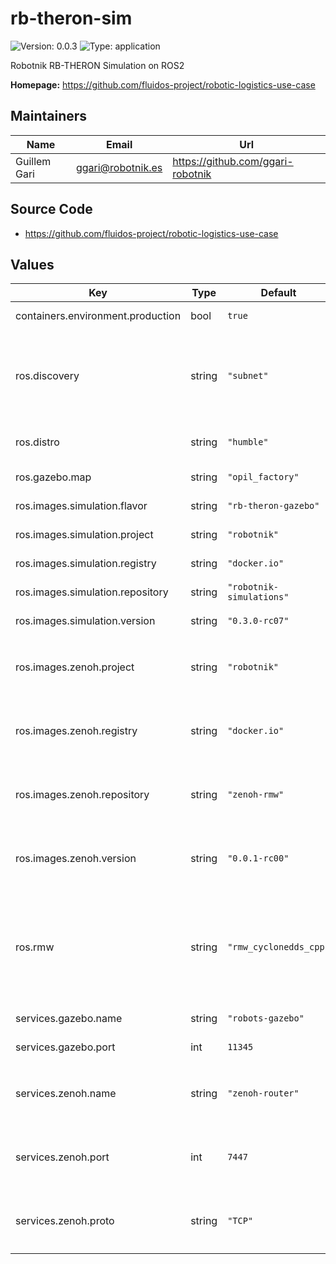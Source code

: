 # rb-theron-sim

![Version: 0.0.3](https://img.shields.io/badge/Version-0.0.3-informational?style=flat-square) ![Type: application](https://img.shields.io/badge/Type-application-informational?style=flat-square)

Robotnik RB-THERON Simulation on ROS2

**Homepage:** <https://github.com/fluidos-project/robotic-logistics-use-case>

## Maintainers

| Name | Email | Url |
| ---- | ------ | --- |
| Guillem Gari | <ggari@robotnik.es> | <https://github.com/ggari-robotnik> |

## Source Code

* <https://github.com/fluidos-project/robotic-logistics-use-case>

## Values

| Key | Type | Default | Description |
|-----|------|---------|-------------|
| containers.environment.production | bool | `true` | Removes the debug features. |
| ros.discovery | string | `"subnet"` | Middleware automatic discovery range. Allowed values: `localhost` `subnet`, `off` or `system_default`. |
| ros.distro | string | `"humble"` | ROS distribution. Allowed values: `humble` or `iron`. |
| ros.gazebo.map | string | `"opil_factory"` | Map to use in the simulation. |
| ros.images.simulation.flavor | string | `"rb-theron-gazebo"` | flavor tag for simulation image |
| ros.images.simulation.project | string | `"robotnik"` | project for simulation image |
| ros.images.simulation.registry | string | `"docker.io"` | registry for simulation image |
| ros.images.simulation.repository | string | `"robotnik-simulations"` | repository for simulation image |
| ros.images.simulation.version | string | `"0.3.0-rc07"` | version tag for simulation image |
| ros.images.zenoh.project | string | `"robotnik"` | project for zenoh-router image. ignored if `ros.rwm` is not `rmw_zenoh_cpp` |
| ros.images.zenoh.registry | string | `"docker.io"` | registry for zenoh-router image. ignored if `ros.rwm` is not `rmw_zenoh_cpp` |
| ros.images.zenoh.repository | string | `"zenoh-rmw"` | repository for zenoh-router image. ignored if `ros.rwm` is not `rmw_zenoh_cpp` |
| ros.images.zenoh.version | string | `"0.0.1-rc00"` | version tag for zenoh-router image. ignored if `ros.rwm` is not `rmw_zenoh_cpp` |
| ros.rmw | string | `"rmw_cyclonedds_cpp"` | ROS MiddleWare Implementation. Allowed values: `rmw_cyclonedds_cpp` `rmw_fastrtps_cpp`, or `rmw_zenoh_cpp`. zenoh is only available in distro `iron` or above |
| services.gazebo.name | string | `"robots-gazebo"` | Gazebo service name. |
| services.gazebo.port | int | `11345` | Gazebo service port. |
| services.zenoh.name | string | `"zenoh-router"` | Zenoh router service name. ignored if `ros.rwm` is not `rmw_zenoh_cpp` |
| services.zenoh.port | int | `7447` | Zenoh router service port. ignored if `ros.rwm` is not `rmw_zenoh_cpp` |
| services.zenoh.proto | string | `"TCP"` | Zenoh router service protocol. ignored if `ros.rwm` is not `rmw_zenoh_cpp` |
